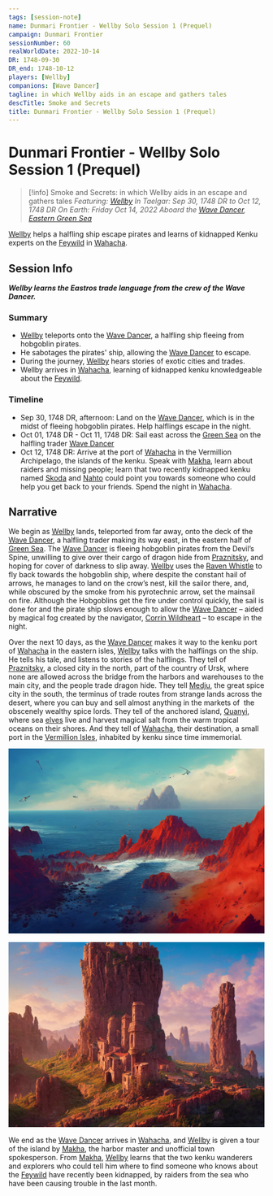 ```yaml
---
tags: [session-note]
name: Dunmari Frontier - Wellby Solo Session 1 (Prequel)
campaign: Dunmari Frontier
sessionNumber: 60
realWorldDate: 2022-10-14
DR: 1748-09-30
DR_end: 1748-10-12
players: [Wellby]
companions: [Wave Dancer]
tagline: in which Wellby aids in an escape and gathers tales
descTitle: Smoke and Secrets
title: Dunmari Frontier - Wellby Solo Session 1 (Prequel)
---
```

# Dunmari Frontier - Wellby Solo Session 1 (Prequel)

>[!info] Smoke and Secrets: in which Wellby aids in an escape and gathers tales
> *Featuring: [Wellby](<../../../people/pcs/dunmar-fellowship/wellby.md>)*
> *In Taelgar: Sep 30, 1748 DR to Oct 12, 1748 DR*
> *On Earth: Friday Oct 14, 2022*
> *Aboard the [Wave Dancer](<../../../things/ships/wave-dancer.md>), [Eastern Green Sea](<../../../gazetteer/eastern-green-sea/eastern-green-sea.md>)*

[Wellby](<../../../people/pcs/dunmar-fellowship/wellby.md>) helps a halfling ship escape pirates and learns of kidnapped Kenku experts on the [Feywild](<../../../cosmology/multiverse/echo-realms/feywild/feywild.md>) in [Wahacha](<../../../gazetteer/eastern-green-sea/wahacha.md>).

## Session Info

***Wellby learns the Eastros trade language from the crew of the Wave Dancer.***
### Summary
- [Wellby](<../../../people/pcs/dunmar-fellowship/wellby.md>) teleports onto the [Wave Dancer](<../../../things/ships/wave-dancer.md>), a halfling ship fleeing from hobgoblin pirates.
- He sabotages the pirates' ship, allowing the [Wave Dancer](<../../../things/ships/wave-dancer.md>) to escape.
- During the journey, [Wellby](<../../../people/pcs/dunmar-fellowship/wellby.md>) hears stories of exotic cities and trades.
- Wellby arrives in [Wahacha](<../../../gazetteer/eastern-green-sea/wahacha.md>), learning of kidnapped kenku knowledgeable about the [Feywild](<../../../cosmology/multiverse/echo-realms/feywild/feywild.md>).

### Timeline
- Sep 30, 1748 DR, afternoon: Land on the [Wave Dancer](<../../../things/ships/wave-dancer.md>), which is in the midst of fleeing hobgoblin pirates. Help halflings escape in the night.
- Oct 01, 1748 DR - Oct 11, 1748 DR:  Sail east across the [Green Sea](<../../../gazetteer/green-sea.md>) on the halfling trader [Wave Dancer](<../../../things/ships/wave-dancer.md>)
- Oct 12, 1748 DR: Arrive at the port of [Wahacha](<../../../gazetteer/eastern-green-sea/wahacha.md>) in the Vermillion Archipelago, the islands of the kenku. Speak with [Makha](<../../../people/kenku/makha.md>), learn about raiders and missing people; learn that two recently kidnapped kenku named [Skoda](<../../../people/kenku/skoda.md>) and [Nahto](<../../../people/kenku/nahto.md>) could point you towards someone who could help you get back to your friends. Spend the night in [Wahacha](<../../../gazetteer/eastern-green-sea/wahacha.md>).


## Narrative
We begin as [Wellby](<../../../people/pcs/dunmar-fellowship/wellby.md>) lands, teleported from far away, onto the deck of the [Wave Dancer](<../../../things/ships/wave-dancer.md>), a halfling trader making its way east, in the eastern half of [Green Sea](<../../../gazetteer/green-sea.md>). The [Wave Dancer](<../../../things/ships/wave-dancer.md>) is fleeing hobgoblin pirates from the Devil’s Spine, unwilling to give over their cargo of dragon hide from [Praznitsky](<../../../gazetteer/northern-green-sea/praznitsky.md>), and hoping for cover of darkness to slip away. [Wellby](<../../../people/pcs/dunmar-fellowship/wellby.md>) uses the [Raven Whistle](<../treasure/notable-items/raven-whistle.md>) to fly back towards the hobgoblin ship, where despite the constant hail of arrows, he manages to land on the crow’s nest, kill the sailor there, and, while obscured by the smoke from his pyrotechnic arrow, set the mainsail on fire. Although the Hobgoblins get the fire under control quickly, the sail is done for and the pirate ship slows enough to allow the [Wave Dancer](<../../../things/ships/wave-dancer.md>) – aided by magical fog created by the navigator, [Corrin Wildheart](<../../../people/halflings/corrin-wildheart.md>) – to escape in the night. 

Over the next 10 days, as the [Wave Dancer](<../../../things/ships/wave-dancer.md>) makes it way to the kenku port of [Wahacha](<../../../gazetteer/eastern-green-sea/wahacha.md>) in the eastern isles, [Wellby](<../../../people/pcs/dunmar-fellowship/wellby.md>) talks with the halflings on the ship. He tells his tale, and listens to stories of the halflings. They tell of [Praznitsky](<../../../gazetteer/northern-green-sea/praznitsky.md>), a closed city in the north, part of the country of Ursk, where none are allowed across the bridge from the harbors and warehouses to the main city, and the people trade dragon hide. They tell [Medju](<../../../gazetteer/eastern-green-sea/medju.md>), the great spice city in the south, the terminus of trade routes from strange lands across the desert, where you can buy and sell almost anything in the markets of  the obscenely wealthy spice lords. They tell of the anchored island, [Quanyi](<../../../gazetteer/eastern-green-sea/quanyi.md>), where sea [elves](<../../../species/children-of-the-embodied-gods/elves/elves.md>) live and harvest magical salt from the warm tropical oceans on their shores. And they tell of [Wahacha](<../../../gazetteer/eastern-green-sea/wahacha.md>), their destination, a small port in the [Vermillion Isles](<../../../gazetteer/eastern-green-sea/vermillion-isles.md>), inhabited by kenku since time immemorial. 

![Wahacha Coast](../../../assets/wahacha-coast.png)

![Wahacha Village](../../../assets/wahacha-village.png)

We end as the [Wave Dancer](<../../../things/ships/wave-dancer.md>) arrives in [Wahacha](<../../../gazetteer/eastern-green-sea/wahacha.md>), and [Wellby](<../../../people/pcs/dunmar-fellowship/wellby.md>) is given a tour of the island by [Makha](<../../../people/kenku/makha.md>), the harbor master and unofficial town spokesperson. From [Makha](<../../../people/kenku/makha.md>), [Wellby](<../../../people/pcs/dunmar-fellowship/wellby.md>) learns that the two kenku wanderers and explorers who could tell him where to find someone who knows about the [Feywild](<../../../cosmology/multiverse/echo-realms/feywild/feywild.md>) have recently been kidnapped, by raiders from the sea who have been causing trouble in the last month. 
